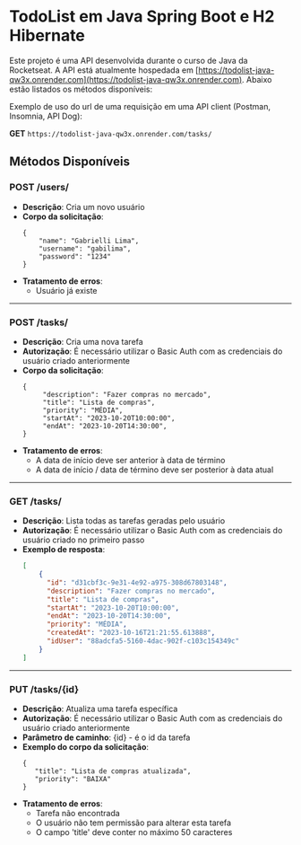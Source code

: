 # TodoList em Java Spring Boot e H2 Hibernate

Este projeto é uma API desenvolvida durante o curso de Java da Rocketseat. A API está atualmente hospedada em [https://todolist-java-qw3x.onrender.com](https://todolist-java-qw3x.onrender.com). Abaixo estão listados os métodos disponíveis:

Exemplo de uso do url de uma requisição em uma API client (Postman, Insomnia, API Dog):

**GET** `https://todolist-java-qw3x.onrender.com/tasks/`

## Métodos Disponíveis

###  POST /users/

- **Descrição**: Cria um novo usuário
- **Corpo da solicitação**:
    ```
    {
        "name": "Gabrielli Lima",
        "username": "gabilima",
        "password": "1234"
    }
    ```
- **Tratamento de erros**:
    - Usuário já existe

---

### POST /tasks/

- **Descrição**: Cria uma nova tarefa
- **Autorização**: É necessário utilizar o Basic Auth com as credenciais do usuário criado anteriormente
- **Corpo da solicitação**:
    ```
    {
         "description": "Fazer compras no mercado",
         "title": "Lista de compras",
         "priority": "MÉDIA",
         "startAt": "2023-10-20T10:00:00",
         "endAt": "2023-10-20T14:30:00",
    }
    ```
- **Tratamento de erros**:
    - A data de início deve ser anterior à data de término
    - A data de início / data de término deve ser posterior à data atual

---

### GET /tasks/

- **Descrição**: Lista todas as tarefas geradas pelo usuário
- **Autorização**: É necessário utilizar o Basic Auth com as credenciais do usuário criado no primeiro passo
- **Exemplo de resposta**:
    ```json
    [
        {
          "id": "d31cbf3c-9e31-4e92-a975-308d67803148",
          "description": "Fazer compras no mercado",
          "title": "Lista de compras",
          "startAt": "2023-10-20T10:00:00",
          "endAt": "2023-10-20T14:30:00",
          "priority": "MÉDIA",
          "createdAt": "2023-10-16T21:21:55.613888",
          "idUser": "88adcfa5-5160-4dac-902f-c103c154349c"
        }
    ]
    ```
    
---

### PUT /tasks/{id}

- **Descrição**: Atualiza uma tarefa específica
- **Autorização**: É necessário utilizar o Basic Auth com as credenciais do usuário criado anteriormente
- **Parâmetro de caminho**: {id} - é o id da tarefa
- **Exemplo do corpo da solicitação**:
    ```
    {
       "title": "Lista de compras atualizada",
       "priority": "BAIXA"
    }
    ```
- **Tratamento de erros**:
    - Tarefa não encontrada
    - O usuário não tem permissão para alterar esta tarefa
    - O campo 'title' deve conter no máximo 50 caracteres
